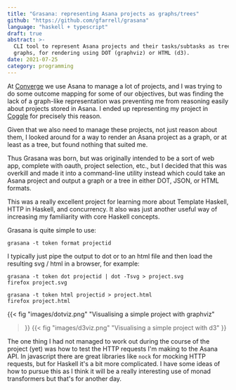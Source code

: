 ```yaml
---
title: "Grasana: representing Asana projects as graphs/trees"
github: "https://github.com/gfarrell/grasana"
language: "haskell + typescript"
draft: true
abstract: >-
  CLI tool to represent Asana projects and their tasks/subtasks as trees or
  graphs, for rendering using DOT (graphviz) or HTML (d3).
date: 2021-07-25
category: programming
---
```


At [Converge](https://www.converge.io) we use Asana to manage a lot of projects,
and I was trying to do some outcome mapping for some of our objectives, but was
finding the lack of a graph-like representation was preventing me from reasoning
easily about projects stored in Asana. I ended up representing my project in
[Coggle](https://www.coggle.it) for precisely this reason.

Given that we also need to manage these projects, not just reason about them, I
looked around for a way to render an Asana project as a graph, or at least as a
tree, but found nothing that suited me.

Thus Grasana was born, but was originally intended to be a sort of web app,
complete with oauth, project selection, etc., but I decided that this was
overkill and made it into a command-line utility instead which could take an
Asana project and output a graph or a tree in either DOT, JSON, or HTML formats.

This was a really excellent project for learning more about Template Haskell,
HTTP in Haskell, and concurrency. It also was just another useful way of
increasing my familiarity with core Haskell concepts.

Grasana is quite simple to use:

    grasana -t token format projectid

I typically just pipe the output to dot or to an html file and then load the
resulting svg / html in a browser, for example:

    grasana -t token dot projectid | dot -Tsvg > project.svg
    firefox project.svg

    grasana -t token html projectid > project.html
    firefox project.html

{{< fig
"images/dotviz.png"
"Visualising a simple project with graphviz"
>}}
{{< fig
"images/d3viz.png"
"Visualising a simple project with d3"
>}}

The one thing I had not managed to work out during the course of the project
(yet) was how to test the HTTP requests I'm making to the Asana API. In
javascript there are great libraries like `nock` for mocking HTTP requests, but
for Haskell it's a bit more complicated. I have some ideas of how to pursue this
as I think it will be a really interesting use of monad transformers but that's
for another day.
